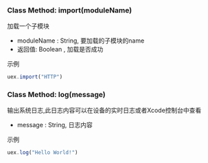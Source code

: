 ### **Class Method: import\(moduleName\)**

加载一个子模块

* moduleName : String, 要加载的子模块的name
* 返回值: Boolean , 加载是否成功

示例

```js
uex.import("HTTP")
```


### **Class Method: log\(message\)**

输出系统日志,此日志内容可以在设备的实时日志或者Xcode控制台中查看

* message : String, 日志内容
	
示例

```js
uex.log("Hello World!")
```





